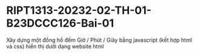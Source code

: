 # RIPT1313-20232-02-TH-01-B23DCCC126-Bai-01
Xây dựng một đồng hồ đếm Giờ / Phút / Giây bằng  javascript (kết hợp html và css) hiển thị dưới dạng  website html 
